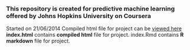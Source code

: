 ### This repository is created for predictive machine learning offered by Johns Hopkins University on Coursera
  
  Started on 21/06/2014
     Compiled html file for project can be [viewed here](http://ashvani.github.io)  
     **index.html** contains **compiled html** file for project.
     index.Rmd contains **R markdown** file for project.
